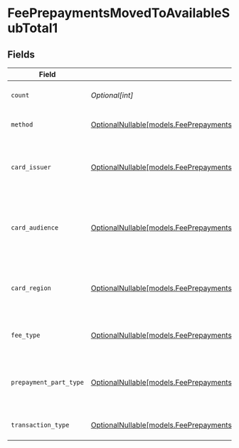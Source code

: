 # FeePrepaymentsMovedToAvailableSubTotal1


## Fields

| Field                                                                                                                                                        | Type                                                                                                                                                         | Required                                                                                                                                                     | Description                                                                                                                                                  | Example                                                                                                                                                      |
| ------------------------------------------------------------------------------------------------------------------------------------------------------------ | ------------------------------------------------------------------------------------------------------------------------------------------------------------ | ------------------------------------------------------------------------------------------------------------------------------------------------------------ | ------------------------------------------------------------------------------------------------------------------------------------------------------------ | ------------------------------------------------------------------------------------------------------------------------------------------------------------ |
| `count`                                                                                                                                                      | *Optional[int]*                                                                                                                                              | :heavy_minus_sign:                                                                                                                                           | Number of transactions of this type                                                                                                                          | 50                                                                                                                                                           |
| `method`                                                                                                                                                     | [OptionalNullable[models.FeePrepaymentsMovedToAvailableSubTotalMethod1]](../models/feeprepaymentsmovedtoavailablesubtotalmethod1.md)                         | :heavy_minus_sign:                                                                                                                                           | Payment type of the transactions                                                                                                                             | creditcard                                                                                                                                                   |
| `card_issuer`                                                                                                                                                | [OptionalNullable[models.FeePrepaymentsMovedToAvailableSubTotalCardIssuer1]](../models/feeprepaymentsmovedtoavailablesubtotalcardissuer1.md)                 | :heavy_minus_sign:                                                                                                                                           | In case of payments transactions with card, the card issuer will be available                                                                                | amex                                                                                                                                                         |
| `card_audience`                                                                                                                                              | [OptionalNullable[models.FeePrepaymentsMovedToAvailableSubTotalCardAudience1]](../models/feeprepaymentsmovedtoavailablesubtotalcardaudience1.md)             | :heavy_minus_sign:                                                                                                                                           | In case of payments trnsactions with card, the card audience will be available.                                                                              | other                                                                                                                                                        |
| `card_region`                                                                                                                                                | [OptionalNullable[models.FeePrepaymentsMovedToAvailableSubTotalCardRegion1]](../models/feeprepaymentsmovedtoavailablesubtotalcardregion1.md)                 | :heavy_minus_sign:                                                                                                                                           | In case of payments transactions with card, the card region will be available.                                                                               | domestic                                                                                                                                                     |
| `fee_type`                                                                                                                                                   | [OptionalNullable[models.FeePrepaymentsMovedToAvailableSubTotalFeeType1]](../models/feeprepaymentsmovedtoavailablesubtotalfeetype1.md)                       | :heavy_minus_sign:                                                                                                                                           | Present when the transaction represents a fee.                                                                                                               | payment-fee                                                                                                                                                  |
| `prepayment_part_type`                                                                                                                                       | [OptionalNullable[models.FeePrepaymentsMovedToAvailableSubTotalPrepaymentPartType1]](../models/feeprepaymentsmovedtoavailablesubtotalprepaymentparttype1.md) | :heavy_minus_sign:                                                                                                                                           | Prepayment part: fee itself, reimbursement, discount, VAT or rounding compensation.                                                                          | fee                                                                                                                                                          |
| `transaction_type`                                                                                                                                           | [OptionalNullable[models.FeePrepaymentsMovedToAvailableSubTotalTransactionType1]](../models/feeprepaymentsmovedtoavailablesubtotaltransactiontype1.md)       | :heavy_minus_sign:                                                                                                                                           | Represents the transaction type                                                                                                                              | payment                                                                                                                                                      |